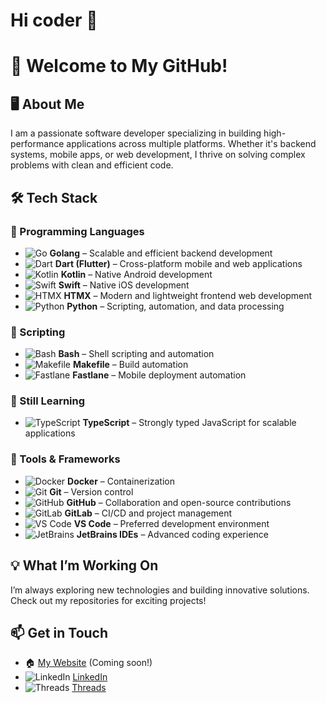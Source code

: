 # Hi coder 👋

# 🚀 Welcome to My GitHub!

## 🖥️ About Me  
I am a passionate software developer specializing in building high-performance applications across multiple platforms. Whether it's backend systems, mobile apps, or web development, I thrive on solving complex problems with clean and efficient code.

## 🛠️ Tech Stack  
### 🔹 Programming Languages  
- ![Go](https://img.shields.io/badge/Go-00ADD8?style=flat&logo=go&logoColor=white) **Golang** – Scalable and efficient backend development  
- ![Dart](https://img.shields.io/badge/Dart-0175C2?style=flat&logo=dart&logoColor=white) **Dart (Flutter)** – Cross-platform mobile and web applications  
- ![Kotlin](https://img.shields.io/badge/Kotlin-0095D5?style=flat&logo=kotlin&logoColor=white) **Kotlin** – Native Android development  
- ![Swift](https://img.shields.io/badge/Swift-FA7343?style=flat&logo=swift&logoColor=white) **Swift** – Native iOS development  
- ![HTMX](https://img.shields.io/badge/HTMX-2586FC?style=flat&logo=html5&logoColor=white) **HTMX** – Modern and lightweight frontend web development  
- ![Python](https://img.shields.io/badge/Python-3776AB?style=flat&logo=python&logoColor=white) **Python** – Scripting, automation, and data processing

### 🔹 Scripting
- ![Bash](https://img.shields.io/badge/Bash-4EAA25?style=flat&logo=gnu-bash&logoColor=white) **Bash** – Shell scripting and automation  
- ![Makefile](https://img.shields.io/badge/Makefile-427819?style=flat&logo=make&logoColor=white) **Makefile** – Build automation  
- ![Fastlane](https://img.shields.io/badge/Fastlane-00F200?style=flat&logo=fastlane&logoColor=white) **Fastlane** – Mobile deployment automation  

### 🔹 Still Learning  
- ![TypeScript](https://img.shields.io/badge/TypeScript-3178C6?style=flat&logo=typescript&logoColor=white) **TypeScript** – Strongly typed JavaScript for scalable applications  

### 🔹 Tools & Frameworks  
- ![Docker](https://img.shields.io/badge/Docker-2496ED?style=flat&logo=docker&logoColor=white) **Docker** – Containerization  
- ![Git](https://img.shields.io/badge/Git-F05032?style=flat&logo=git&logoColor=white) **Git** – Version control  
- ![GitHub](https://img.shields.io/badge/GitHub-181717?style=flat&logo=github&logoColor=white) **GitHub** – Collaboration and open-source contributions  
- ![GitLab](https://img.shields.io/badge/GitLab-FC6D26?style=flat&logo=gitlab&logoColor=white) **GitLab** – CI/CD and project management  
- ![VS Code](https://img.shields.io/badge/VS%20Code-007ACC?style=flat&logo=visualstudiocode&logoColor=white) **VS Code** – Preferred development environment  
- ![JetBrains](https://img.shields.io/badge/JetBrains-000000?style=flat&logo=jetbrains&logoColor=white) **JetBrains IDEs** – Advanced coding experience  

## 💡 What I’m Working On  
I’m always exploring new technologies and building innovative solutions. Check out my repositories for exciting projects!

## 📫 Get in Touch  
- 🏠 [My Website](#) (Coming soon!)  
- ![LinkedIn](https://img.shields.io/badge/LinkedIn-0A66C2?style=flat&logo=linkedin&logoColor=white) [LinkedIn](#)  
- ![Threads](https://img.shields.io/badge/Threads-000000?style=flat&logo=threads&logoColor=white) [Threads](#)  
